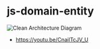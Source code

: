# js-domain-entity

![Clean Architecture Diagram](https://five.agency/wp-content/uploads/2016/11/Graph-1.png)

- https://youtu.be/CnailTcJV_U
